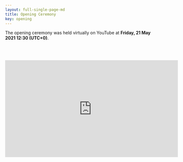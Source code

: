 ```yaml
---
layout: full-single-page-md
title: Opening Ceremony
key: opening
---
```


The opening ceremony was held virtually on YouTube at **Friday, 21 May 2021 12:30 (UTC+0)**.

<iframe width="560" height="315" style="display:block;margin:4rem auto" src="https://www.youtube.com/embed/VrJtt207bQc" frameborder="0" allow="accelerometer; autoplay; clipboard-write; encrypted-media; gyroscope; picture-in-picture" allowfullscreen></iframe>

